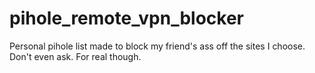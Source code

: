 # pihole_remote_vpn_blocker
Personal pihole list made to block my friend's ass off the sites I choose. Don't even ask.
	For real though.
	
	

